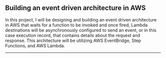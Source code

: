 ## Building an event driven architecture in AWS

In this project, I will be designing and building an event driven architecture in AWS that waits for a function to be invoked and once fired, 
Lambda destinations will be asynchronously configured to send an event, or in this case execution record, that contains details about the request and response. 
This architecture will be utilizing AWS EventBridge, Step Functions, and AWS Lambda.

------


